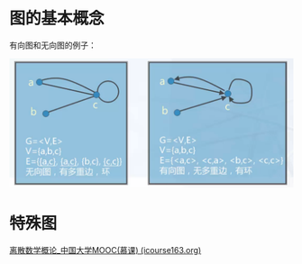 # 图的基本概念

有向图和无向图的例子：

![image-20220419153558231](%E5%9B%BE.assets/image-20220419153558231.png)



# 



# 特殊图

[离散数学概论_中国大学MOOC(慕课) (icourse163.org)](https://www.icourse163.org/learn/PKU-1002525004?tid=1002697009#/learn/content?type=detail&id=1003801614&cid=1004559455&replay=true)